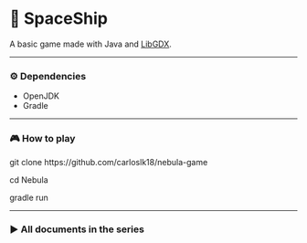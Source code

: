 <h1>🚀 SpaceShip</h1>

A basic game made with Java and <a href="https://github.com/libgdx/libgdx">LibGDX</a>.

<hr>

<h3> ⚙️ Dependencies</h3>

<ul>
  <li>OpenJDK</li>
  <li>Gradle</li>
</ul>

<hr>

<h3> 🎮 How to play </h3>

<p>git clone https://github.com/carloslk18/nebula-game</p>
<p>cd Nebula</p>
<p>gradle run</p>

<hr>

<h3>▶️ All documents in the series</h3>
